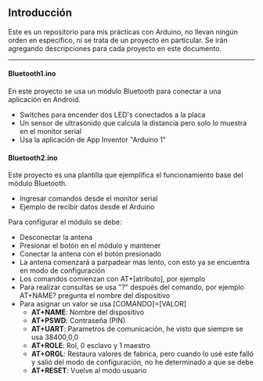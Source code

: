 ## Introducción
Este es un repositorio para mis prácticas con Arduino, no llevan ningún orden en específico, ni se trata de un proyecto en particular. Se irán agregando descripciones para cada proyecto en este documento.
***
#### Bluetooth1.ino
En este proyecto se usa un módulo Bluetooth para conectar a una aplicación en Android.
- Switches para encender dos LED's conectados a la placa
- Un sensor de ultrasonido que calcula la distancia pero solo lo muestra en el monitor serial
- Usa la aplicación de App Inventor "Arduino 1"

#### Bluetooth2.ino
Este proyecto es una plantilla que ejemplifica el funcionamiento base del módulo Bluetooth.
- Ingresar comandos desde el monitor serial
- Ejemplo de recibir datos desde el Arduino

Para configurar el módulo se debe:
- Desconectar la antena
- Presionar el botón en el módulo y mantener
- Conectar la antena con el botón presionado
- La antena comenzará a parpadear mas lento, con esto ya se encuentra en modo de configuración
- Los comandos comienzan con AT+\[atributo\], por ejemplo
- Para realizar consultas se usa "?" después del comando, por ejemplo AT+NAME? pregunta el nombre del dispositivo
- Para asignar un valor se usa \[COMANDO\]=\[VALOR\]
  - **AT+NAME**: Nombre del dispositivo
  - **AT+PSWD**: Contraseña (PIN)
  - **AT+UART**: Parametros de comunicación, he visto que siempre se usa 38400,0,0
  - **AT+ROLE**: Rol, 0 esclavo y 1 maestro
  - **AT+ORGL**: Restaura valores de fabrica, pero cuando lo usé este falló y salió del modo de configuración, no he determinado a que se debe
  - **AT+RESET**: Vuelve al modo usuario